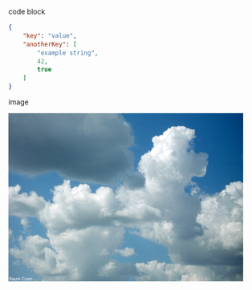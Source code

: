 code block

```json
{
    "key": "value",
    "anotherKey": [
        "example string",
        42,
        true
    ]
}
```

image

![Screenshot](img/cloud.jpg)
